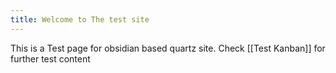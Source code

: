 ```yaml
---
title: Welcome to The test site
---
```


This is a Test page for obsidian based quartz site.
Check [[Test Kanban]] for further test content

